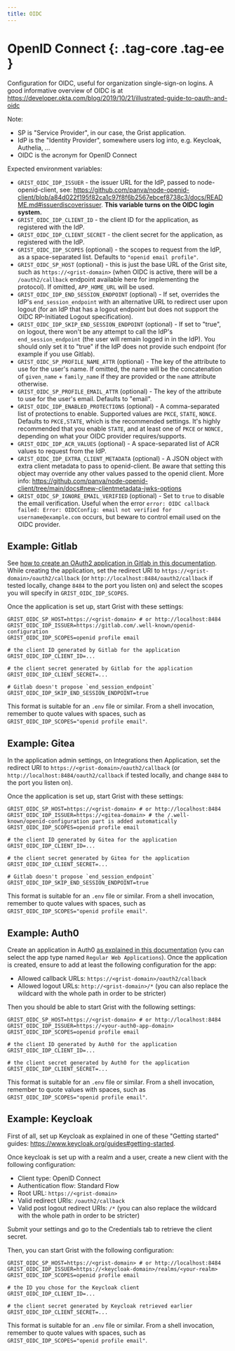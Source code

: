 ```yaml
---
title: OIDC
---
```


OpenID Connect {: .tag-core .tag-ee }
====

Configuration for OIDC, useful for organization single-sign-on logins.
A good informative overview of OIDC is at <https://developer.okta.com/blog/2019/10/21/illustrated-guide-to-oauth-and-oidc>

Note:

  * SP is "Service Provider", in our case, the Grist application.
  * IdP is the "Identity Provider", somewhere users log into, e.g. Keycloak, Authelia, ...
  * OIDC is the acronym for OpenID Connect

Expected environment variables:

  * `GRIST_OIDC_IDP_ISSUER` - the issuer URL for the IdP, passed to node-openid-client, see: <https://github.com/panva/node-openid-client/blob/a84d022f195f82ca1c97f8f6b2567ebcef8738c3/docs/README.md#issuerdiscoverissuer>.
    **This variable turns on the OIDC login system.**
  * `GRIST_OIDC_IDP_CLIENT_ID` - the client ID for the application, as registered with the IdP.
  * `GRIST_OIDC_IDP_CLIENT_SECRET` - the client secret for the application, as registered with the IdP.
  * `GRIST_OIDC_IDP_SCOPES` (optional) - the scopes to request from the IdP, as a space-separated list. Defaults to `"openid email profile"`.
  * `GRIST_OIDC_SP_HOST` (optional) - this is just the base URL of the Grist site,
    such as `https://<grist-domain>` (when OIDC is active, there will
	be a `/oauth2/callback` endpoint available here for implementing the protocol).
	If omitted, `APP_HOME_URL` will be used.
  * `GRIST_OIDC_IDP_END_SESSION_ENDPOINT` (optional) - If set, overrides the IdP's `end_session_endpoint` with
    an alternative URL to redirect user upon logout (for an IdP that has a logout endpoint but does not support
    the OIDC RP-Initiated Logout specification).
  * `GRIST_OIDC_IDP_SKIP_END_SESSION_ENDPOINT` (optional) -  If set to "true", on logout, there won't be
    any attempt to call the IdP's `end_session_endpoint` (the user will remain logged in in the IdP).
    You should only set it to "true" if the IdP does not provide such endpoint (for example if you use Gitlab).
  * `GRIST_OIDC_SP_PROFILE_NAME_ATTR` (optional) - The key of the attribute to use for the user's name. If omitted,
    the name will be the concatenation of `given_name` + `family_name` if they are provided or the `name` attribute otherwise.
  * `GRIST_OIDC_SP_PROFILE_EMAIL_ATTR` (optional) - The key of the attribute to use for the user's email. Defaults to "email".
  * `GRIST_OIDC_IDP_ENABLED_PROTECTIONS` (optional) - A comma-separated list of protections to enable. Supported values are `PKCE`, `STATE`, `NONCE`.
    Defaults to `PKCE,STATE`, which is the recommended settings. It's highly recommended that you enable `STATE`,
    and at least one of `PKCE` or `NONCE,` depending on what your OIDC provider requires/supports.
  * `GRIST_OIDC_IDP_ACR_VALUES` (optional) - A space-separated list of ACR values to request from the IdP.
  * `GRIST_OIDC_IDP_EXTRA_CLIENT_METADATA` (optional) - A JSON object with extra client metadata to pass to openid-client.
    Be aware that setting this object may override any other values passed to the openid client.
    More info: https://github.com/panva/node-openid-client/tree/main/docs#new-clientmetadata-jwks-options
  * `GRIST_OIDC_SP_IGNORE_EMAIL_VERIFIED` (optional) - Set to `true` to disable the email verification. Useful when the error `error: OIDC callback failed: Error: OIDCConfig: email not verified for username@example.com` occurs, but beware to control email used on the OIDC provider.

## Example: Gitlab

See [how to create an OAuth2 application in Gitlab in this documentation](https://docs.gitlab.com/ee/integration/oauth_provider.html). While creating the application, set the redirect URI to `https://<grist-domain>/oauth2/callback` (or `http://localhost:8484/oauth2/callback` if tested locally, change `8484` to the port you listen on) and select the scopes you will specify in `GRIST_OIDC_IDP_SCOPES`.

Once the application is set up, start Grist with these settings:

```shell
GRIST_OIDC_SP_HOST=https://<grist-domain> # or http://localhost:8484
GRIST_OIDC_IDP_ISSUER=https://gitlab.com/.well-known/openid-configuration
GRIST_OIDC_IDP_SCOPES=openid profile email

# the client ID generated by Gitlab for the application
GRIST_OIDC_IDP_CLIENT_ID=...

# the client secret generated by Gitlab for the application
GRIST_OIDC_IDP_CLIENT_SECRET=...

# Gitlab doesn't propose `end_session_endpoint`
GRIST_OIDC_IDP_SKIP_END_SESSION_ENDPOINT=true
```

This format is suitable for an `.env` file or similar. From a shell invocation, remember to quote values with spaces, such as `GRIST_OIDC_IDP_SCOPES="openid profile email"`.

## Example: Gitea

In the application admin settings, on Integrations then Application, set the redirect URI to `https://<grist-domain>/oauth2/callback` (or `http://localhost:8484/oauth2/callback` if tested locally, and change `8484` to the port you listen on).

Once the application is set up, start Grist with these settings:

```shell
GRIST_OIDC_SP_HOST=https://<grist-domain> # or http://localhost:8484
GRIST_OIDC_IDP_ISSUER=https://<gitea-domain> # the /.well-known/openid-configuration part is added automatically
GRIST_OIDC_IDP_SCOPES=openid profile email

# the client ID generated by Gitea for the application
GRIST_OIDC_IDP_CLIENT_ID=...

# the client secret generated by Gitea for the application
GRIST_OIDC_IDP_CLIENT_SECRET=...

# Gitlab doesn't propose `end_session_endpoint`
GRIST_OIDC_IDP_SKIP_END_SESSION_ENDPOINT=true
```

This format is suitable for an `.env` file or similar. From a shell invocation, remember to quote values with spaces, such as `GRIST_OIDC_IDP_SCOPES="openid profile email"`.

## Example: Auth0

Create an application in Auth0 [as explained in this documentation](https://auth0.com/docs/get-started/auth0-overview/create-applications) (you can select the app type named `Regular Web Applications`). Once the application is created, ensure to add at least the following configuration for the app:

 * Allowed callback URLs: `https://<grist-domain>/oauth2/callback`
 * Allowed logout URLs: `http://<grist-domain>/*` (you can also replace the wildcard with the whole path in order to be stricter)

Then you should be able to start Grist with the following settings:

```shell
GRIST_OIDC_SP_HOST=https://<grist-domain> # or http://localhost:8484
GRIST_OIDC_IDP_ISSUER=https://<your-auth0-app-domain>
GRIST_OIDC_IDP_SCOPES=openid profile email

# the client ID generated by Auth0 for the application
GRIST_OIDC_IDP_CLIENT_ID=...

# the client secret generated by Auth0 for the application
GRIST_OIDC_IDP_CLIENT_SECRET=...
```

This format is suitable for an `.env` file or similar. From a shell invocation, remember to quote values with spaces, such as `GRIST_OIDC_IDP_SCOPES="openid profile email"`.

## Example: Keycloak

First of all, set up Keycloak as explained in one of these "Getting started" guides: <https://www.keycloak.org/guides#getting-started>.

Once keycloak is set up with a realm and a user, create a new client with the following configuration:

 - Client type: OpenID Connect
 - Authentication flow: Standard Flow
 - Root URL: `https://<grist-domain>`
 - Valid redirect URIs: `/oauth2/callback`
 - Valid post logout redirect URIs: `/*` (you can also replace the wildcard with the whole path in order to be stricter)

Submit your settings and go to the Credentials tab to retrieve the client secret.

Then, you can start Grist with the following configuration:

```shell
GRIST_OIDC_SP_HOST=https://<grist-domain> # or http://localhost:8484
GRIST_OIDC_IDP_ISSUER=https://<keycloak-domain>/realms/<your-realm>
GRIST_OIDC_IDP_SCOPES=openid profile email

# the ID you chose for the Keycloak client
GRIST_OIDC_IDP_CLIENT_ID=...

# the client secret generated by Keycloak retrieved earlier
GRIST_OIDC_IDP_CLIENT_SECRET=...
```

This format is suitable for an `.env` file or similar. From a shell invocation, remember to quote values with spaces, such as `GRIST_OIDC_IDP_SCOPES="openid profile email"`.
